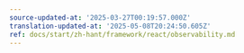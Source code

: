 ```yaml
---
source-updated-at: '2025-03-27T00:19:57.000Z'
translation-updated-at: '2025-05-08T20:24:50.605Z'
ref: docs/start/zh-hant/framework/react/observability.md
---
```

